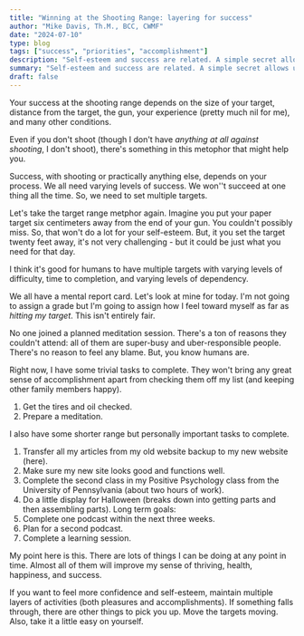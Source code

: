 ```yaml
---
title: "Winning at the Shooting Range: layering for success"
author: "Mike Davis, Th.M., BCC, CWMF"
date: "2024-07-10"
type: blog
tags: ["success", "priorities", "accomplishment"]
description: "Self-esteem and success are related. A simple secret allows us to win at both."
summary: "Self-esteem and success are related. A simple secret allows us to win at both."
draft: false
---
```


Your success at the shooting range depends on the size of your target, distance from the target, the gun, your experience (pretty much nil for me), and many other conditions. 

Even if you don't shoot (though I don't have *anything at all against shooting*, I don't shoot), there's something in this metophor that might help you. 

Success, with shooting or practically anything else, depends on your process. We all need varying levels of success. We won''t succeed at one thing all the time. So, we need to set multiple targets. 

Let's take the target range metphor again. Imagine you put your paper target six centimeters away from the end of your gun. You couldn't possibly miss. So, that won't do a lot for your self-esteem. But, it you set the target twenty feet away, it's not very challenging - but it could be just what you need for that day. 

I think it's good for humans to have multiple targets with varying levels of difficulty, time to completion, and varying levels of dependency. 

We all have a mental report card. Let's look at mine for today. I'm not going to assign a grade but I'm going to assign how I feel toward myself as far as *hitting my target*. This isn't entirely fair.

No one joined a planned meditation session. There's a ton of reasons they couldn't attend: all of them are super-busy and uber-responsible people. There's no reason to feel any blame. But, you know humans are. 

Right now, I have some trivial tasks to complete. They won't bring any great sense of accomplishment apart from checking them off my list (and keeping other family members happy).
1. Get the tires and oil checked. 
2. Prepare a meditation. 

I also have some shorter range but personally important tasks to complete. 
1. Transfer all my articles from my old website backup to my new website (here).
2. Make sure my new site looks good and functions well. 
3. Complete the second class in my Positive Psychology class from the University of Pennsylvania (about two hours of work). 
4. Do a little display for Halloween (breaks down into getting parts and then assembling parts).
Long term goals:
1. Complete one podcast within the next three weeks. 
2. Plan for a second podcast. 
3. Complete a learning session.

My point here is this. There are lots of things I can be doing at any point in time. Almost all of them will improve my sense of thriving, health, happiness, and success. 

If you want to feel more confidence and self-esteem, maintain multiple layers of activities (both pleasures and accomplishments). If something falls through, there are other things to pick you up. Move the targets moving. Also, take it a little easy on yourself. 